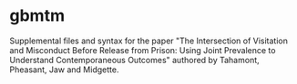 # gbmtm
Supplemental files and syntax for the paper "The Intersection of Visitation and Misconduct Before Release from Prison: Using Joint Prevalence to Understand Contemporaneous Outcomes" authored by Tahamont, Pheasant, Jaw and Midgette.
